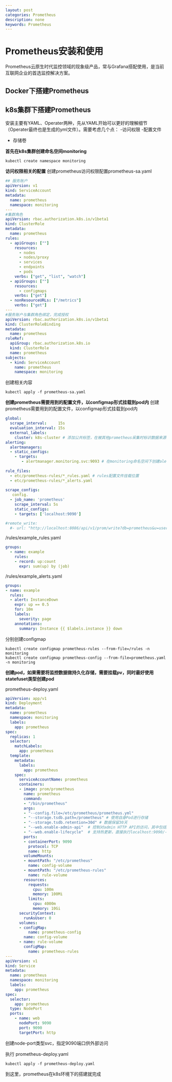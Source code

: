 ```yaml
---
layout: post
categories: Prometheus
description: none
keywords: Prometheus
---
```

# Prometheus安装和使用
Prometheus云原生时代监控领域的现象级产品，常与Grafana搭配使用，是当前互联网企业的首选监控解决方案。
## Docker下搭建Prometheus




## k8s集群下搭建Prometheus

安装主要有YAML、Operater两种，先从YAML开始可以更好的理解细节（Operater最终也是生成的yml文件）。需要考虑几个点：
-访问权限
-配置文件
- 存储卷

**首先在k8s集群创建命名空间monitoring**
```shell
kubectl create namespace monitoring
```

**访问权限相关的配置**
创建prometheus访问权限配置prometheus-sa.yaml
```yaml
## 服务账户
apiVersion: v1  
kind: ServiceAccount
metadata:
  name: prometheus
  namespace: monitoring
---
#集群角色
apiVersion: rbac.authorization.k8s.io/v1beta1
kind: ClusterRole
metadata:
  name: prometheus
rules:
  - apiGroups: [""]
    resources:
      - nodes
      - nodes/proxy
      - services
      - endpoints
      - pods
    verbs: ["get", "list", "watch"]
  - apiGroups: [""]
    resources:
      - configmaps
    verbs: ["get"]
  - nonResourceURLs: ["/metrics"]
    verbs: ["get"]
---
#服务账户与集群角色绑定，完成授权
apiVersion: rbac.authorization.k8s.io/v1beta1
kind: ClusterRoleBinding
metadata:
  name: prometheus
roleRef:
  apiGroup: rbac.authorization.k8s.io
  kind: ClusterRole
  name: prometheus
subjects:
  - kind: ServiceAccount
    name: prometheus
    namespace: monitoring

```
创建相关内容
```shell
kubectl apply -f prometheus-sa.yaml
```
**创建prometheus需要用到的配置文件，以configmap形式挂载到pod内**
创建prometheus需要用到的配置文件，以configmap形式挂载到pod内
```yaml
global:
  scrape_interval:     15s
  evaluation_interval: 15s
  external_labels:
    cluster: k8s-cluster # 添加公共标签，在被其他prometheus采集时标识数据来源
alerting:
  alertmanagers:
  - static_configs:
    - targets:
       - alertmanager.monitoring.svc:9093 # 在monitoring命名空间下创建alertmanager后访问地址
 
rule_files:
  - etc/prometheus-rules/*_rules.yaml # rules配置文件挂载位置
  - etc/prometheus-rules/*_alerts.yaml
 
scrape_configs:
   config.
  - job_name: 'prometheus'
    scrape_interval: 5s
    static_configs:
    - targets: ['localhost:9090']

#remote_write:
  #- url: "http://localhost:8086/api/v1/prom/write?db=prometheus&u=username&p=password"
```

/rules/example_rules.yaml

```yaml
groups:
  - name: example
    rules:
    - record: up:count
      expr: sum(up) by (job)
```

/rules/example_alerts.yaml

```yaml
groups:
- name: example
  rules:
  - alert: InstanceDown
    expr: up == 0.5
    for: 10m
    labels:
      severity: page
    annotations:
      summary: Instance {{ $labels.instance }} down
```

分别创建configmap

```shell
kubectl create configmap prometheus-rules --from-file=/rules -n monitoring
kubectl create configmap prometheus-config --from-file=prometheus.yaml -n monitoring
```

**创建pod，如果需要将监控数据做持久化存储，需要挂载pv，同时最好使用statefuset类型创建pod**

prometheus-deploy.yaml

```yaml
apiVersion: app/v1
kind: Deployment
metadata:
  name: prometheus
  namespace: monitoring
  labels:
    app: prometheus
spec:
  replicas: 1
  selector:
    matchLabels:
      app: prometheus
  template:
    metadata:
      labels:
        app: prometheus
    spec:
      serviceAccountName: prometheus
      containers:
      - image: prom/prometheus
        name: prometheus
        command:
        - "/bin/prometheus"
        args:
        - "--config.file=/etc/prometheus/prometheus.yml"
        - "--storage.tsdb.path=/prometheus" # 使用自身Pod进行存储
        - "--storage.tsdb.retention=30d" # 数据保留30天
        - "--web.enable-admin-api"  # 控制对admin HTTP API的访问，其中包括删除时间序列等功能
        - "--web.enable-lifecycle"  # 支持热更新，直接执行localhost:9090/-/reload立即生效
        ports:
        - containerPort: 9090
          protocol: TCP
          name: http
        volumeMounts:
        - mountPath: "/etc/prometheus"
          name: config-volume
        - mountPath: "/etc/prometheus-rules"
          name: rule-volume
        resources:
          requests:
            cpu: 100m
            memory: 100Mi
          limits:
            cpu: 4000m
            memory: 10Gi
      securityContext:
        runAsUser: 0
      volumes:
      - configMap:
          name: prometheus-config
        name: config-volume
      - name: rule-volume
        configMap:
          name: prometheus-rules
---
apiVersion: v1
kind: Service
metadata:
  name: prometheus
  namespace: monitoring
  labels:
    app: prometheus
spec:
  selector:
    app: prometheus
  type: NodePort
  ports:
    - name: web
      nodePort: 9090
      port: 9090
      targetPort: http
```
创建node-port类型svc，指定9090端口供外部访问

执行 prometheus-deploy.yaml
```shell
kubectl apply -f prometheus-deploy.yaml
```

到这里，prometheus在k8s环境下的搭建就完成



